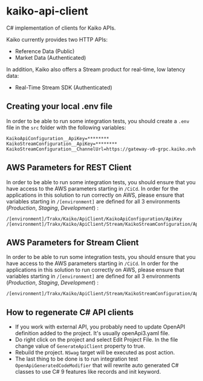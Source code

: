 # kaiko-api-client
C# implementation of clients for Kaiko APIs.

Kaiko currently provides two HTTP APIs:
-   Reference Data (Public)
-   Market Data (Authenticated)

In addition, Kaiko also offers a Stream product for real-time, low latency data:
-   Real-Time Stream SDK (Authenticated)

## Creating your local .env file
In order to be able to run some integration tests, you should create a `.env` file in the `src` folder with the following variables:
```secretsEnvVariables
KaikoApiConfiguration__ApiKey=********
KaikoStreamConfiguration__ApiKey=********
KaikoStreamConfiguration__ChannelUrl=https://gateway-v0-grpc.kaiko.ovh
```

## AWS Parameters for REST Client
In order to be able to run some integration tests, you should ensure that you have access to the AWS parameters starting in `/CiCd`.
In order for the applications in this solution to run correctly on AWS, please ensure that variables starting in `/[environment]` 
 are defined for all 3 environments (_Production_, _Staging_, _Development_) :
```awsParams
/[environment]/Trakx/Kaiko/ApiClient/KaikoApiConfiguration/ApiKey
/[environment]/Trakx/Kaiko/ApiClient/Stream/KaikoStreamConfiguration/ApiKey
```

## AWS Parameters for Stream Client
In order to be able to run some integration tests, you should ensure that you have access to the AWS parameters starting in `/CiCd`.
In order for the applications in this solution to run correctly on AWS, please ensure that variables starting in `/[environment]` 
 are defined for all 3 environments (_Production_, _Staging_, _Development_) :
```awsParams
/[environment]/Trakx/Kaiko/ApiClient/Stream/KaikoStreamConfiguration/ApiKey
```

## How to regenerate C# API clients

-   If you work with external API, you probably need to update OpenAPI definition added to the project. It's usually openApi3.yaml file.
-   Do right click on the project and select Edit Project File. In the file change value of `GenerateApiClient` property to true.
-   Rebuild the project. `NSwag` target will be executed as post action.
-   The last thing to be done is to run integration test `OpenApiGeneratedCodeModifier` that will rewrite auto generated C# classes to use C# 9 features like records and init keyword.
